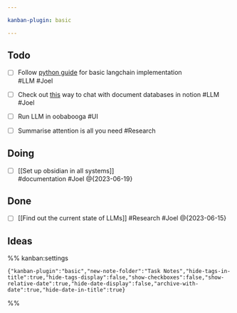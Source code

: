 ```yaml
---

kanban-plugin: basic

---
```


## Todo

- [ ] Follow [python guide](https://python.langchain.com/en/latest/use_cases/question_answering.html)   for basic langchain implementation<br>#LLM #Joel
- [ ] Check out  [this](https://github.com/hwchase17/notion-qa) way to chat with document databases in notion #LLM #Joel
- [ ] Run LLM in oobabooga #UI
- [ ] Summarise attention is all you need #Research


## Doing

- [ ] [[Set up obsidian in all systems]]<br>#documentation #Joel @{2023-06-19}


## Done

- [ ] [[Find out the current state of LLMs]] #Research #Joel @{2023-06-15}


## Ideas





%% kanban:settings
```
{"kanban-plugin":"basic","new-note-folder":"Task Notes","hide-tags-in-title":true,"hide-tags-display":false,"show-checkboxes":false,"show-relative-date":true,"hide-date-display":false,"archive-with-date":true,"hide-date-in-title":true}
```
%%
